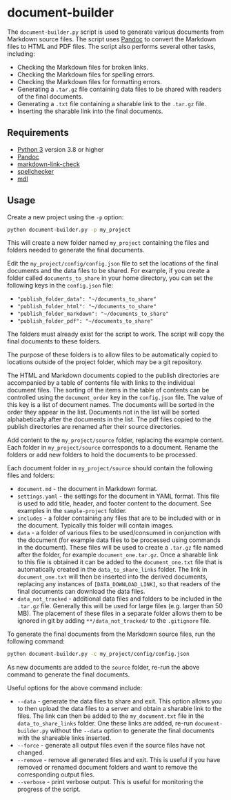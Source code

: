 # document-builder

The `document-builder.py` script is used to generate various documents from Markdown source files. The script uses [Pandoc](https://pandoc.org/) to convert the Markdown files to HTML and PDF files. The script also performs several other tasks, including:

* Checking the Markdown files for broken links.
* Checking the Markdown files for spelling errors.
* Checking the Markdown files for formatting errors.
* Generating a `.tar.gz` file containing data files to be shared with readers of the final documents.
* Generating a `.txt` file containing a sharable link to the `.tar.gz` file.
* Inserting the sharable link into the final documents.

## Requirements

* [Python 3](https://www.python.org/) version 3.8 or higher
* [Pandoc](https://pandoc.org/)
* [markdown-link-check](https://github.com/tcort/markdown-link-check)
* [spellchecker](https://github.com/tbroadley/spellchecker-cli)
* [mdl](https://github.com/markdownlint/markdownlint)

## Usage

Create a new project using the `-p` option:

```bash
python document-builder.py -p my_project
```

This will create a new folder named `my_project` containing the files and folders needed to generate the final documents.

Edit the `my_project/config/config.json` file to set the locations of the final documents and the data files to be shared. For example, if you create a folder called `documents_to_share` in your home directory, you can set the following keys in the `config.json` file:

* `"publish_folder_data": "~/documents_to_share"`
* `"publish_folder_html": "~/documents_to_share"`
* `"publish_folder_markdown": "~/documents_to_share"`
* `"publish_folder_pdf": "~/documents_to_share"`

The folders must already exist for the script to work. The script will copy the final documents to these folders.

The purpose of these folders is to allow files to be automatically copied to locations outside of the project folder, which may be a git repository.

The HTML and Markdown documents copied to the publish directories are accompanied by a table of contents file with links to the individual document files. The sorting of the items in the table of contents can be controlled using the `document_order` key in the `config.json` file. The value of this key is a list of document names. The documents will be sorted in the order they appear in the list. Documents not in the list will be sorted alphabetically after the documents in the list. The pdf files copied to the publish directories are renamed after their source directories.

Add content to the `my_project/source` folder, replacing the example content. Each folder in `my_project/source` corresponds to a document. Rename the folders or add new folders to hold the documents to be processed.

Each document folder in `my_project/source` should contain the following files and folders:

* `document.md` - the document in Markdown format.
* `settings.yaml` - the settings for the document in YAML format. This file is used to add title, header, and footer content to the document. See examples in the `sample-project` folder.
* `includes` - a folder containing any files that are to be included with or in the document. Typically this folder will contain images.
* `data` - a folder of various files to be used/consumed in conjunction with the document (for example data files to be processed using commands in the document). These files will be used to create a `.tar.gz` file named after the folder, for example `document_one.tar.gz`. Once a sharable link to this file is obtained it can be added to the `document_one.txt` file that is automatically created in the `data_to_share_links` folder. The link in `document_one.txt` will then be inserted into the derived documents, replacing any instances of `[DATA_DOWNLOAD_LINK]`, so that readers of the final documents can download the data files.
* `data_not_tracked` - additional data files and folders to be included in the `.tar.gz` file. Generally this will be used for large files (e.g. larger than 50 MB). The placement of these files in a separate folder allows them to be ignored in git by adding `**/data_not_tracked/` to the `.gitignore` file.

To generate the final documents from the Markdown source files, run the following command:

```bash
python document-builder.py -c my_project/config/config.json
```

As new documents are added to the `source` folder, re-run the above command to generate the final documents.

Useful options for the above command include:

* `--data` - generate the data files to share and exit. This option allows you to then upload the data files to a server and obtain a sharable link to the files. The link can then be added to the `my_document.txt` file in the `data_to_share_links` folder. One these links are added, re-run `document-builder.py` without the `--data` option to generate the final documents with the shareable links inserted.
* `--force` - generate all output files even if the source files have not changed.
* `--remove` - remove all generated files and exit. This is useful if you have removed or renamed document folders and want to remove the corresponding output files.
* `--verbose` - print verbose output. This is useful for monitoring the progress of the script.
